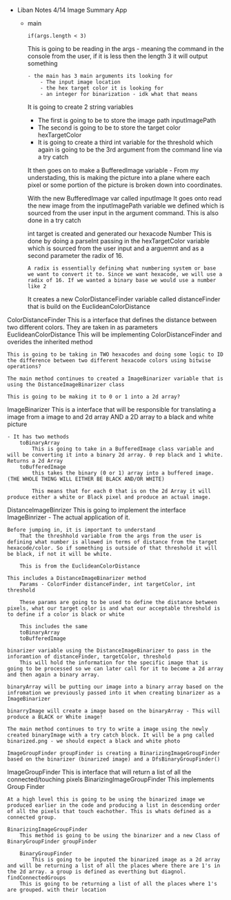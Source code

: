 - Liban Notes 
4/14
Image Summary App
    -   main

            if(args.length < 3)
        This is going to be reading in the args - meaning the command in the console from the user, if it is less then the length 3 it will output something

            - the main has 3 main arguments its looking for
                - The input image location
                - the hex target color it is looking for
                - an integer for binarization - idk what that means 

        It is going to create 2 string variables 
        -   The first is going to be to store the image path
            inputImagePath
        - The second is going to be to store the target color
            hexTargetColor
        - It is going to create a third int variable for the threshold which again is going to be the 3rd argument from the command line via a try catch 

        It then goes on to make a BufferedImage variable
            -   From my understading, this is making the picture into a plane where each pixel or some portion of the picture is broken down into coordinates. 
        
        With the new BufferedImage var called inputImage
            It goes onto read the new image from the inputImagePath variable we defined which is sourced from the user input in the argument command. This is also done in a try catch 
    
        int target is created and generated our hexacode Number
            This is done by doing a parseInt passing in the hexTargetColor variable which is sourced from the user input and a arguemnt and as a second parameter the radix of 16.
            
            A radix is essentially defining what numbering system or base we want to convert it to. Since we want hexacode, we will use a radix of 16. If we wanted a binary base we would use a number like 2

        It creates a new ColorDistanceFinder variable called distanceFinder that is build on the EuclideanColorDistance

ColorDistanceFinder
    This is a interface that defines the distance between two different colors. They are taken in as parameters
EuclideanColorDistance
    This will be implementing ColorDistanceFinder and overides the inherited method

    This is going to be taking in TWO hexacodes and doing some logic to ID the difference between two different hexacode colors using bitwise operations?

    The main method continues to created a ImageBinarizer variable that is using the DistanceImageBinarizer class

    This is going to be making it to 0 or 1 into a 2d array? 

ImageBinarizer 
    This is a interface that will be responsible for translating a image from a image to and 2d array AND a 2D array to a black and white picture

    - It has two methods
        toBinaryArray
            This is going to take in a BufferedImage class variable and will be converting it into a binary 2d array. 0 rep black and 1 white. Returns a 2d Array
        toBufferedImage
            this takes the binary (0 or 1) array into a buffered image. (THE WHOLE THING WILL EITHER BE BLACK AND/OR WHITE)

            This means that for each 0 that is on the 2d Array it will produce either a white or Black pixel and produce an actual image. 
DistanceImageBinrizer
    This is going to implement the interface ImageBinrizer - The actual application of it.
    
    Before jumping in, it is important to understand
        That the threshhold variable from the args from the user is defining what number is allowed in terms of distance from the target hexacode/color. So if something is outside of that threshold it will be black, if not it will be white. 

        This is from the EuclideanColorDistance

    This includes a DistanceImageBinarizer method 
        Params - ColorFinder distanceFinder, int targetColor, int threshold

        These params are going to be used to define the distance between pixels, what our target color is and what our acceptable threshold is to define if a color is black or white

        This includes the same 
        toBinaryArray
        toBufferedImage

    binarizer variable using the DistanceImageBinarizer to pass in the inforamtion of distanceFinder, targetColor, threshold
        This will hold the information for the specific image that is going to be processed so we can later call for it to become a 2d array and then again a binary array.

    binaryArray will be putting our image into a binary array based on the infromation we previously passed into it when creating binarizer as a ImageBinarizer

    binarryImage will create a image based on the binaryArray - This will produce a BLACK or White image! 

    The main method continues to try to write a image using the newly created binaryImage with a try catch block. It will be a png called binarized.png - we should expect a black and white photo
    
    ImageGroupFinder groupFinder is creating a BinarizingImageGroupFinder based on the binarizer (binarized image) and a DfsBinaryGroupFinder()

ImageGroupFinder
    This is interface that will return a list of all the connected/touching pixels 
BinarizingImageGroupFinder
    This implements Group Finder

    At a high level this is going to be using the binarized image we produced earlier in the code and producing a list in descending order of all the pixels that touch eachother. This is whats defined as a connected group. 

    BinarizingImageGroupFinder
        This method is going to be using the binarizer and a new Class of BinaryGroupFinder groupFinder

        BinaryGroupFinder
            This is going to be inputed the binarized image as a 2d array and will be returning a list of all the places where there are 1's in the 2d array. a group is defined as everthing but diagnol. 
    findConnectedGroups 
        This is going to be returning a list of all the places where 1's are grouped. with their location 
    